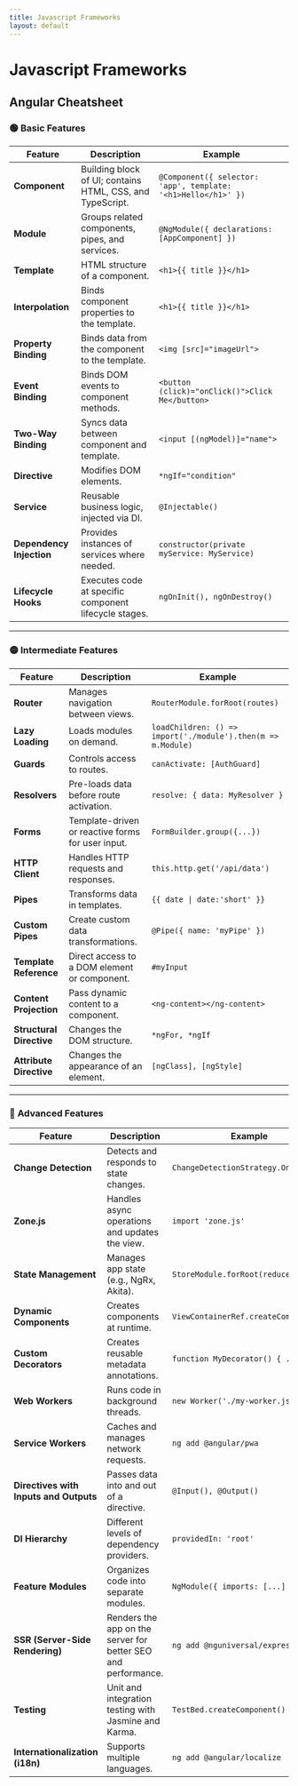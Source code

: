 ```yaml
---
title: Javascript Frameworks
layout: default
---
```


# Javascript Frameworks

## Angular Cheatsheet

### 🟢 **Basic Features**

| Feature | Description | Example |
|---------|-------------|---------|
| **Component** | Building block of UI; contains HTML, CSS, and TypeScript. | `@Component({ selector: 'app', template: '<h1>Hello</h1>' })` |
| **Module** | Groups related components, pipes, and services. | `@NgModule({ declarations: [AppComponent] })` |
| **Template** | HTML structure of a component. | `<h1>{{ title }}</h1>` |
| **Interpolation** | Binds component properties to the template. | `<h1>{{ title }}</h1>` |
| **Property Binding** | Binds data from the component to the template. | `<img [src]="imageUrl">` |
| **Event Binding** | Binds DOM events to component methods. | `<button (click)="onClick()">Click Me</button>` |
| **Two-Way Binding** | Syncs data between component and template. | `<input [(ngModel)]="name">` |
| **Directive** | Modifies DOM elements. | `*ngIf="condition"` |
| **Service** | Reusable business logic, injected via DI. | `@Injectable()` |
| **Dependency Injection** | Provides instances of services where needed. | `constructor(private myService: MyService)` |
| **Lifecycle Hooks** | Executes code at specific component lifecycle stages. | `ngOnInit(), ngOnDestroy()` |

---

### 🟡 **Intermediate Features**

| Feature | Description | Example |
|---------|-------------|---------|
| **Router** | Manages navigation between views. | `RouterModule.forRoot(routes)` |
| **Lazy Loading** | Loads modules on demand. | `loadChildren: () => import('./module').then(m => m.Module)` |
| **Guards** | Controls access to routes. | `canActivate: [AuthGuard]` |
| **Resolvers** | Pre-loads data before route activation. | `resolve: { data: MyResolver }` |
| **Forms** | Template-driven or reactive forms for user input. | `FormBuilder.group({...})` |
| **HTTP Client** | Handles HTTP requests and responses. | `this.http.get('/api/data')` |
| **Pipes** | Transforms data in templates. | `{{ date \| date:'short' }}` |
| **Custom Pipes** | Create custom data transformations. | `@Pipe({ name: 'myPipe' })` |
| **Template Reference** | Direct access to a DOM element or component. | `#myInput` |
| **Content Projection** | Pass dynamic content to a component. | `<ng-content></ng-content>` |
| **Structural Directive** | Changes the DOM structure. | `*ngFor, *ngIf` |
| **Attribute Directive** | Changes the appearance of an element. | `[ngClass], [ngStyle]` |

---

### 🔴 **Advanced Features**

| Feature | Description | Example |
|---------|-------------|---------|
| **Change Detection** | Detects and responds to state changes. | `ChangeDetectionStrategy.OnPush` |
| **Zone.js** | Handles async operations and updates the view. | `import 'zone.js'` |
| **State Management** | Manages app state (e.g., NgRx, Akita). | `StoreModule.forRoot(reducers)` |
| **Dynamic Components** | Creates components at runtime. | `ViewContainerRef.createComponent()` |
| **Custom Decorators** | Creates reusable metadata annotations. | `function MyDecorator() { ... }` |
| **Web Workers** | Runs code in background threads. | `new Worker('./my-worker.js')` |
| **Service Workers** | Caches and manages network requests. | `ng add @angular/pwa` |
| **Directives with Inputs and Outputs** | Passes data into and out of a directive. | `@Input(), @Output()` |
| **DI Hierarchy** | Different levels of dependency providers. | `providedIn: 'root'` |
| **Feature Modules** | Organizes code into separate modules. | `NgModule({ imports: [...] })` |
| **SSR (Server-Side Rendering)** | Renders the app on the server for better SEO and performance. | `ng add @nguniversal/express-engine` |
| **Testing** | Unit and integration testing with Jasmine and Karma. | `TestBed.createComponent()` |
| **Internationalization (i18n)** | Supports multiple languages. | `ng add @angular/localize` |
